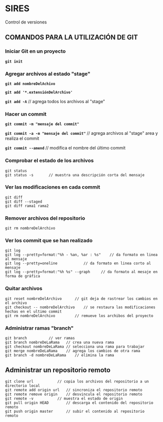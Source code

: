 # SIRES
Control de versiones 

## COMANDOS PARA LA UTILIZACIÓN DE GIT


### Iniciar Git en un proyecto
**``git init``**

### Agregar archivos al estado "stage"
**``git add nombreDelAchivo``**

**``git add '*.extensiónDelArchivo'``**

**``git add -A``**		// agrega todos los archivos al "stage"

### Hacer un commit
**``git commit -m "mensaje del commit"``**

**``git commit -a -m "mensaje del commit"``**	// agrega archivos al "stage" area y realiza el commit

**``git commit --amend``**			// modifica el nombre del último commit 

### Comprobar el estado de los archivos 
	git status
	git status -s		// muestra una descripción corta del mensaje

### Ver las modificaciones en cada commit
	git diff
	git diff --staged
	git diff rama1 rama2

### Remover archivos del repositorio 
	git rm nombreDelArchivo

### Ver los commit que se han realizado 
	git log
	git log --pretty=format:"%h - %an, %ar : %s"	// da formato en linea al mensaje
	git log --pretty=oneline			// da formato en linea corto al mensaje
	git log --pretty=format:"%h %s" --graph		// da formato al mesaje en forma de gráfica

### Quitar archivos 
	git reset nombreDelArchivo		// git deja de rastrear los cambios en el archivo
	git checkout -- nombreDelArchivo	// se restaura las modificaciones hechas en el ultimo commit
	git rm nombreDelArchivo			// remueve los archibos del proyecto

### Administrar ramas "branch"
	git branch			// ver ramas
	git branch nombreDeLaRama	// crea una nueva rama
	git checkout nombreDeLaRama	// selecciona una rama para trabajar
	git merge nombreDeLaRama	// agrega los cambios de otra rama
	git branch -d nombreDeLaRama	// elimina la rama


## Administrar un repositorio remoto
	git clone url			// copia los archivos del repositorio a un directorio local
	git remote add origin url	// sincroniza el repositorio remoto
	git remote remove origin	// desvincula el repositorio remoto
	git remote -v 			// muestra el estado de origin
	git pull origin HEAD		// descarga el contenido del repositorio remoto
	git push origin master		// subir el contenido al repositorio remoto

